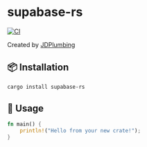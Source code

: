 # supabase-rs

[![CI](https://github.com/JDPlumbing/supabase-rs/actions/workflows/ci.yml/badge.svg)](https://github.com/JDPlumbing/supabase-rs/actions)

Created by [JDPlumbing](https://github.com/JDPlumbing)

## 📦 Installation

```bash
cargo install supabase-rs
```

## 🚀 Usage

```rust
fn main() {
    println!("Hello from your new crate!");
}
```
